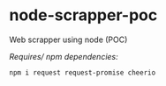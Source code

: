 # node-scrapper-poc
Web scrapper using node (POC)

*Requires/ npm dependencies:*

```
npm i request request-promise cheerio
```
